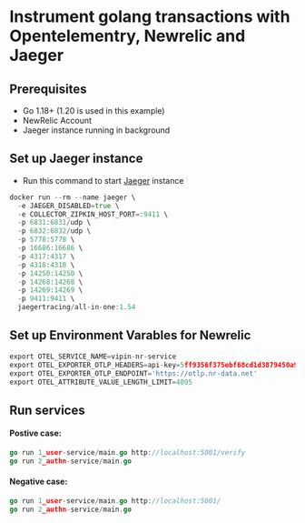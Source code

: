 # Instrument golang transactions with Opentelementry, Newrelic and Jaeger

## Prerequisites

- Go 1.18+ (1.20 is used in this example)
- NewRelic Account
- Jaeger instance running in background

## Set up Jaeger instance

- Run this command to start [Jaeger](https://www.jaegertracing.io/docs/1.54/getting-started/) instance 
```go
docker run --rm --name jaeger \
  -e JAEGER_DISABLED=true \
  -e COLLECTOR_ZIPKIN_HOST_PORT=:9411 \
  -p 6831:6831/udp \
  -p 6832:6832/udp \
  -p 5778:5778 \
  -p 16686:16686 \
  -p 4317:4317 \
  -p 4318:4318 \
  -p 14250:14250 \
  -p 14268:14268 \
  -p 14269:14269 \
  -p 9411:9411 \
  jaegertracing/all-in-one:1.54
```

## Set up Environment Varables for Newrelic

```go
export OTEL_SERVICE_NAME=vipin-nr-service
export OTEL_EXPORTER_OTLP_HEADERS=api-key=5ff9356f375ebf68cd1d3879450a9ec1FFFFNRAL
export OTEL_EXPORTER_OTLP_ENDPOINT='https://otlp.nr-data.net'
export OTEL_ATTRIBUTE_VALUE_LENGTH_LIMIT=4095
```

## Run services

#### Postive case:

```go
go run 1_user-service/main.go http://localhost:5001/verify
go run 2_authn-service/main.go
```

#### Negative case:
```go
go run 1_user-service/main.go http://localhost:5001/
go run 2_authn-service/main.go
```